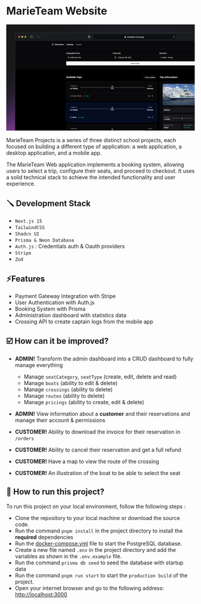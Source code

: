 # MarieTeam Website

![](/public/og.png)

MarieTeam Projects is a series of three distinct school projects, each focused on building a different type of
application: a web application, a desktop application, and a mobile app.

The MarieTeam Web application implements a booking system, allowing users to select a trip, configure their seats, and
proceed to checkout. It uses a solid technical stack to achieve the intended functionality and user experience.

## 🪛 Development Stack

- `Next.js 15`
- `TailwindCSS`
- `Shadcn UI`
- `Prisma & Neon Database`
- `Auth.js` : Credentials auth & Oauth providers
- `Stripe`
- `Zod`

## ⚡Features

- Payment Gateway Integration with Stripe
- User Authentication with Auth.js
- Booking System with Prisma
- Administration dashboard with statistics data
- Crossing API to create captain logs from the mobile app

## ☑️ How can it be improved?

- **ADMIN!** Transform the admin dashboard into a CRUD dashboard to fully manage everything
    - Manage `seatCategory`, `seatType` (create, edit, delete and read)
    - Manage `boats` (ability to edit & delete)
    - Manage `crossings` (ability to delete)
    - Manage `routes` (ability to delete)
    - Manage `pricings` (ability to create, edit & delete)
- **ADMIN!** View information about a **customer** and their reservations and manage their account & permissions

- **CUSTOMER!** Ability to download the invoice for their reservation in `/orders`
- **CUSTOMER!** Ability to cancel their reservation and get a full refund
- **CUSTOMER!** Have a map to view the route of the crossing
- **CUSTOMER!** An illustration of the boat to be able to select the seat

## 📗 How to run this project?

To run this project on your local environment, follow the following steps :

- Clone the repository to your local machine or download the source code.
- Run the command `pnpm install` in the project directory to install the **required** dependencies
- Run the [docker-compose.yml](docker-compose.yaml) file to start the PostgreSQL database.
- Create a new file named `.env` in the project directory and add the variables as shown in the `.env.example` file.
- Run the command `prisma db seed` to seed the database with startup data
- Run the command `pnpm run start` to start the `production build` of the project.
- Open your internet browser and go to the following address: [http://localhost:3000](http://localhost:3000)
